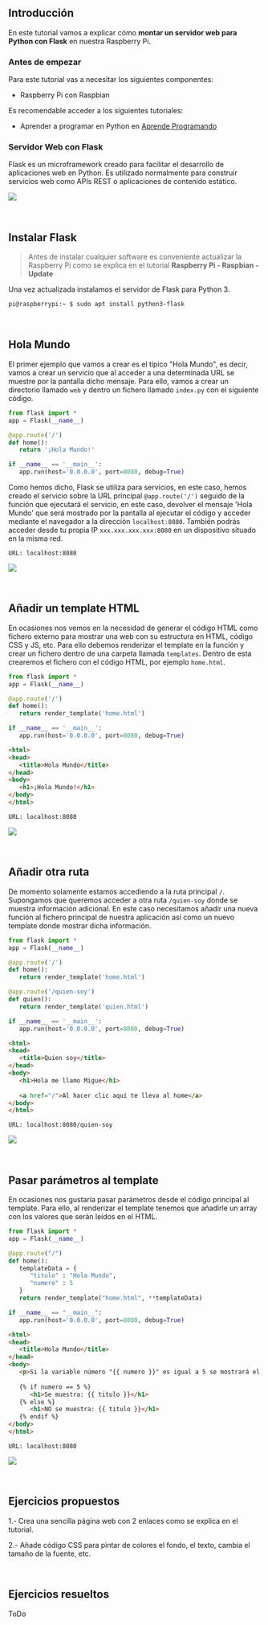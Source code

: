 ## Introducción

En este tutorial vamos a explicar cómo **montar un servidor web para Python con Flask** en nuestra Raspberry Pi.

### Antes de empezar

Para este tutorial vas a necesitar los siguientes componentes:

- Raspberry Pi con Raspbian

Es recomendable acceder a los siguientes tutoriales:

- Aprender a programar en Python en <a target="_blank" href="https://www.aprendeprogramando.es/cursos-online/python">Aprende Programando</a>

### Servidor Web con Flask

Flask es un microframework creado para facilitar el desarrollo de aplicaciones web en Python. Es utilizado normalmente para construir servicios web como APIs REST o aplicaciones de contenido estático.

![](img/flask.png)



<br />



## Instalar Flask

> Antes de instalar cualquier software es conveniente actualizar la Raspberry Pi como se explica en el tutorial **Raspberry Pi - Raspbian - Update**

Una vez actualizada instalamos el servidor de Flask para Python 3.

```sh
pi@raspberrypi:~ $ sudo apt install python3-flask
```



<br />



## Hola Mundo

El primer ejemplo que vamos a crear es el típico "Hola Mundo", es decir, vamos a crear un servicio que al acceder a una determinada URL se muestre por la pantalla dicho mensaje. Para ello, vamos a crear un directorio llamado `web` y dentro un fichero llamado `index.py` con el siguiente código.

```python
from flask import *
app = Flask(__name__)

@app.route('/')
def home():
   return '¡Hola Mundo!'

if __name__ == '__main__':
   app.run(host='0.0.0.0', port=8080, debug=True)
```

Como hemos dicho, Flask se utiliza para servicios, en este caso, hemos creado el servicio sobre la URL principal `@app.route('/')` seguido de la función que ejecutará el servicio, en este caso, devolver el mensaje 'Hola Mundo' que será mostrado por la pantalla al ejecutar el código y acceder mediante el navegador a la dirección `localhost:8080`. También podrás acceder desde tu propia IP `xxx.xxx.xxx.xxx:8080` en un dispositivo situado en la misma red.

```
URL: localhost:8080
```

![](img/hola-mundo.png)



<br />



## Añadir un template HTML

En ocasiones nos vemos en la necesidad de generar el código HTML como fichero externo para mostrar una web con su estructura en HTML, código CSS y JS, etc. Para ello debemos renderizar el template en la función y crear un fichero dentro de una carpeta llamada `templates`. Dentro de esta crearemos el fichero con el código HTML, por ejemplo `home.html`.

```python
from flask import *
app = Flask(__name__)

@app.route('/')
def home():
   return render_template('home.html')

if __name__ == '__main__':
   app.run(host='0.0.0.0', port=8080, debug=True)
```

```html
<html>
<head>
   <title>Hola Mundo</title>
</head>
<body>
   <h1>¡Hola Mundo!</h1>
</body>
</html>
```

```
URL: localhost:8080
```

![](img/template.png)



<br />



## Añadir otra ruta

De momento solamente estamos accediendo a la ruta principal `/`. Supongamos que queremos acceder a otra ruta `/quien-soy` donde se muestra información adicional. En este caso necesitamos añadir una nueva función al fichero principal de nuestra aplicación así como un nuevo template donde mostrar dicha información.

```python
from flask import *
app = Flask(__name__)

@app.route('/')
def home():
   return render_template('home.html')

@app.route('/quien-soy')
def quien():
   return render_template('quien.html')

if __name__ == '__main__':
   app.run(host='0.0.0.0', port=8080, debug=True)
```

```html
<html>
<head>
   <title>Quien soy</title>
</head>
<body>
   <h1>Hola me llamo Migue</h1>
   
   <a href="/">Al hacer clic aquí te lleva al home</a>
</body>
</html>
```

```
URL: localhost:8080/quien-soy
```

![](img/rutas.png)



<br />



## Pasar parámetros al template

En ocasiones nos gustaría pasar parámetros desde el código principal al template. Para ello, al renderizar el template tenemos que añadirle un array con los valores que serán leídos en el HTML.

```python
from flask import *
app = Flask(__name__)

@app.route("/")
def home():
   templateData = {
      "titulo" : "Hola Mundo",
      "numero" : 5
   }
   return render_template("home.html", **templateData)

if __name__ == "__main__":
   app.run(host='0.0.0.0', port=8080, debug=True)
```

```html
<html>
<head>
   <title>Hola Mundo</title>
</head>
<body>
   <p>Si la variable número "{{ numero }}" es igual a 5 se mostrará el título a continuación.</p>
   
   {% if numero == 5 %}
      <h1>Se muestra: {{ titulo }}</h1>
   {% else %}
      <h1>NO se muestra: {{ titulo }}</h1>
   {% endif %}
</body>
</html>
```

```
URL: localhost:8080
```

![](img/parametros.png)



<br />



## Ejercicios propuestos

1.- Crea una sencilla página web con 2 enlaces como se explica en el tutorial.

2.- Añade código CSS para pintar de colores el fondo, el texto, cambia el tamaño de la fuente, etc.



<br />



## Ejercicios resueltos

ToDo
